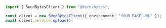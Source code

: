 ```typescript
import { SeedBytesClient } from "@fern/bytes";

const client = new SeedBytesClient({ environment: "YOUR_BASE_URL" });
await client.service.upload();
 
```                        


